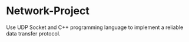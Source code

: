 # Network-Project
Use UDP Socket and C++ programming language to implement a reliable data transfer protocol.

